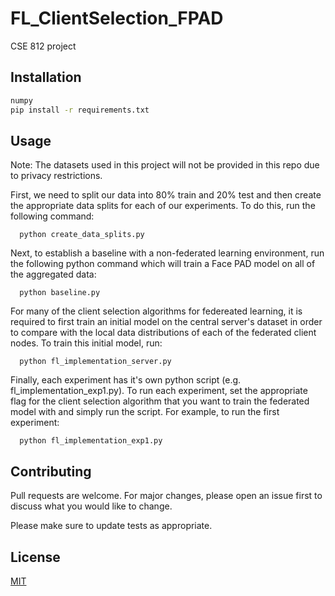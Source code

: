# FL_ClientSelection_FPAD

CSE 812 project

## Installation

```bash
numpy
pip install -r requirements.txt
```

## Usage

Note: The datasets used in this project will not be provided in this repo due to privacy restrictions.

First, we need to split our data into 80% train and 20% test and then create the appropriate data splits for each of our experiments. To do this, run the following command:

```
  python create_data_splits.py
```

Next, to establish a baseline with a non-federated learning environment, run the following python command which will train a Face PAD model on all of the aggregated data:

```
  python baseline.py
```

For many of the client selection algorithms for federeated learning, it is required to first train an initial model on the central server's dataset in order to compare with the local data distributions of each of the federated client nodes. To train this initial model, run:

```
  python fl_implementation_server.py
```

Finally, each experiment has it's own python script (e.g. fl_implementation_exp1.py). To run each experiment, set the appropriate flag for the client selection algorithm that you want to train the federated model with and simply run the script. For example, to run the first experiment:

```
  python fl_implementation_exp1.py
```


## Contributing
Pull requests are welcome. For major changes, please open an issue first to discuss what you would like to change.

Please make sure to update tests as appropriate.

## License
[MIT](https://choosealicense.com/licenses/mit/)

